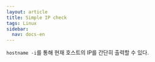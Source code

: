 ```yaml
---
layout: article
title: Simple IP check
tags: Linux
sidebar:
  nav: docs-en
---
```



`hostname -i`를 통해 현재 호스트의 IP를 간단히 출력할 수 있다.

